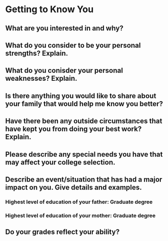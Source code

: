 # Getting to Know You

## What are you interested in and why?

## What do you consider to be your personal strengths? Explain.

## What do you conisder your personal weaknesses? Explain.

## Is there anything you would like to share about your family that would help me know you better?

## Have there been any outside circumstances that have kept you from doing your best work? Explain.

## Please describe any special needs you have that may affect your college selection.

## Describe an event/situation that has had a major impact on you. Give details and examples.

### Highest level of education of your father: Graduate degree
### Highest level of education of your mother: Graduate degree

## Do your grades reflect your ability?
